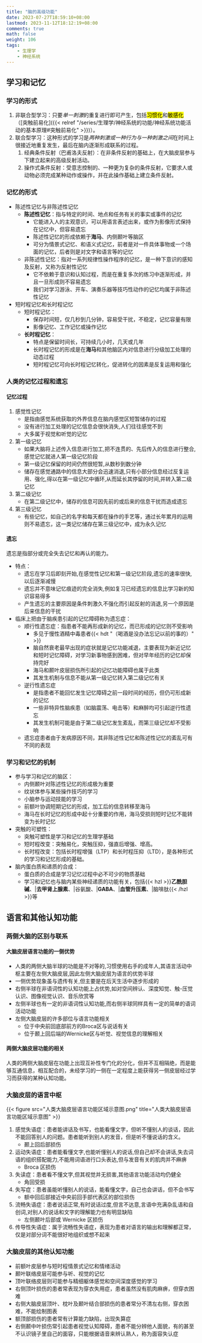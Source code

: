 ```yaml
---
title: "脑的高级功能"
date: 2023-07-27T18:59:10+08:00
lastmod: 2023-11-12T18:12:19+08:00
comments: true
math: false
weight: 106
tags:
    - 生理学
    - 神经系统
---
```



## 学习和记忆

### 学习的形式

1. 非联合型学习：只要*单一刺激*的重复进行即可产生，包括<mark>习惯化</mark>和<mark>敏感化</mark>（[突触前易化]({{< relref "/series/生理学/神经系统的功能/神经系统功能活动的基本原理#突触前易化" >}})）。
2. 联合型学习：这种形式的学习是*两种刺激或一种行为与一种刺激之间*在时间上很接近地重复发生，最后在脑内逐渐形成联系的过程。
    1. 经典条件反射（巴甫洛夫反射）：在非条件反射的基础上，在大脑皮层参与下建立起来的高级反射活动。
    2. 操作式条件反射：受意志控制的、一种更为复杂的条件反射，它要求人或动物必须完成某种动作或操作，并在此操作基础上建立条件反射。

### 记忆的形式

- 陈述性记忆与非陈述性记忆
    - **陈述性记忆**：指与特定的时间、地点和任务有关的事实或事件的记忆
        - 它能进入人的主观意识，可以用语言表述出来，或作为影像形式保持在记忆中，但容易遗忘
        - 陈述性记忆的形成依赖于**海马**、内侧颞叶等脑区
        - 可分为情景式记忆、和语义式记忆，前者是对一件具体事物或一个场面的记忆，后者则是对文字和语言等的记忆
    - 非陈述性记忆：指对一系列规律性操作程序的记忆，是一种下意识的感知及反射，又称为反射性记忆
        - 它不依赖于意识和认知过程，而是在重复多次的练习中逐渐形成，并且一旦形成则不容易遗忘
        - 我们对学习游泳、开车、演奏乐器等技巧性动作的记忆均属于非陈述性记忆
- 短时程记忆和长时程记忆
    - 短时程记忆：
        - 保存时间短，仅几秒到几分钟，容易受干扰，不稳定，记忆容量有限
        - 影像记忆、工作记忆或操作记忆
    - **长时程记忆**：
        - 特点是保留时间长，可持续几小时，几天或几年
        - 长时程记忆的形成是在**海马**和其他脑区内对信息进行分级加工处理的动态过程
        - 短时程记忆可向长时程记忆转化，促进转化的因素是反复运用和强化

### 人类的记忆过程和遗忘

#### 记忆过程

1. 感觉性记忆
    - 是指由感觉系统获取的外界信息在脑内感觉区短暂储存的过程
    - 没有进行加工处理的记忆信息会很快消失,人们往往感觉不到
    - 大多属于视觉和听觉的记忆
2. 第一级记忆
    - 如果大脑将上述传入信息进行加工,把不连贯的、先后传入的信息进行整合,感觉记忆就进人第一级记忆阶段
    - 第一级记忆保留的时间仍然很短暂,从数秒到数分钟
    - 储存在感觉通路中的信息大部分会迅速消退,只有小部分信息经过反复运用、强化,得以在第一级记忆中循环,从而延长其停留的时间,并转入第二级记忆
3. 第二级记忆
    - 在第二级记忆中，储存的信息可因先前的或后来的信息干扰而造成遗忘
4. 第三级记忆
    - 有些记忆，如自己的名字和每天都在操作的手艺等，通过长年累月的运用则不易遗忘，这一类记忆储存在第三级记忆中，成为永久记忆

#### 遗忘

遗忘是指部分或完全失去记忆和再认的能力。

- 特点：
    - 遗忘在学习后即刻开始,在感觉性记忆和第一级记忆阶段,遗忘的速率很快,以后逐渐减慢
    - 遗忘并不意味记忆痕迹的完全消失,例如复习已经遗忘的信息比学习新的知识容易得多
    - 产生遗忘的主要原因是条件刺激久不强化而引起反射的消退,另一个原因是后来信息的干扰
- 临床上把由于脑疾患引起的记忆障碍称为遗忘症：
    - 顺行性遗忘症：指患者不能再形成新的记忆，而已形成的记忆则不受影响
        - 多见于慢性酒精中毒患者{{< hdt "（喝酒是没办法忘记以前的事的）" >}}
        - 脑自然衰老最早出现的症状就是记忆功能减退，主要表现为新近记忆和短时记忆障碍，对学习新事物感到困难，但对早年经历的记忆却保持完好
        - 海马和颞叶皮层损伤所引起的记忆功能障碍也属于此类
        - 其发生机制与信息不能从第一级记忆转入第二级记忆有关
    - 逆行性遗忘症
        - 是指患者不能回忆发生记忆障碍之前一段时间的经历，但仍可形成新的记忆
        - 一些非特异性脑疾患（如脑震荡、电击等）和麻醉均可引起逆行性遗忘
        - 其发生机制可能是由于第二级记忆发生紊乱，而第三级记忆却不受影响
    - 遗忘症患者由于发病原因不同，其非陈述性记忆和陈述性记忆的紊乱可有不同的表现

### 学习和记忆的机制

- 参与学习和记忆的脑区：
    - 内侧颞叶对陈述性记忆的形成极为重要
    - 纹状体参与某些操作技巧的学习
    - 小脑参与运动技能的学习
    - 前额叶协调短期记忆的形成，加工后的信息转移至海马
    - 海马在长时记忆的形成中起十分重要的作用，海马受损则短时记忆不能转变为长时记忆
- 突触的可塑性：
    - 突触可塑性是学习和记忆的生理学基础
    - 短时程改变：突触易化，突触压抑，强直后增强、增高。
    - 长时程改变：包括长时程增强（LTP）和长时程压抑（LTD），是各种形式的学习和记忆形成的基础。
- 脑内蛋白质和递质的合成：
    - 蛋白质的合成是学习记忆过程中必不可少的物质基础
    - 学习和记忆也与脑内某些神经递质的功能有关，包括{{< hzl >}}**乙酰胆碱**、|**去甲肾上腺素**、|谷氨酸、|**GABA**、|**血管升压素**、|脑啡肽{{< /hzl >}}等

## 语言和其他认知功能

### 两侧大脑的区别与联系

#### 大脑皮层语言功能的一侧优势

- 人类的两侧大脑半球的功能是不对等的,习惯使用右手的成年人,其语言活动中枢主要在左侧大脑皮层,因此左侧大脑皮层为语言的优势半球
- 一侧优势现象虽与遗传有关,但主要是在后天生活中逐步形成的
- 右侧半球在非语词性的认知功能上占优势,如对空间辨认、深度知觉、触-压觉认识、图像视觉认识、音乐欣赏等
- 左侧半球也有一定的非语词性认知功能,而右侧半球同样具有一定的简单的语词活动功能
- 左侧大脑皮层的许多部位与语言功能相关
    - 位于中央前回底部前方的Broca区与说话有关
    - 位于颞上回后端的Wernicke区与听觉、视觉信息的理解相关

#### 两侧大脑皮层功能的相关

人类的两侧大脑皮层在功能上出现互补性专门化的分化，但并不互相隔绝，而是能够互通信息，相互配合的，未经学习的一侧在一定程度上能获得另一侧皮层经过学习而获得的某种认知功能。

### 大脑皮层的语言中枢

{{< figure src="人类大脑皮层语言功能区域示意图.png" title="人类大脑皮层语言功能区域示意图" >}}



1. 感觉失语症：患者能讲话及书写，也能看懂文字，但听不懂别人的谈话，因此不能回答别人的问题。患者能听到别人的发音，但是听不懂说话的含义。
    - 颞上回后部损伤
2. 运动失语症：患者能看懂文字,也能听懂别人的说话,但自己却不会讲话,失去词语的组织搭配能力,不能用词语进行口头表达,但与发音有关的肌肉并不麻痹
    - Broca 区损伤
3. 失读症：患者看不懂文字,但其视觉并无损害,其他语言功能活动均仍健全
    - 角回受损
4. 失写症：患者虽能听懂别人的说话，能看懂文字，自己也会讲话，但不会书写
    - 额中回后部接近中央前回手部代表区的部位损伤
5. 流畅失语症：患者说话正常,有时说话过度,但言不达意,言语中充满杂乱语和自创词,对别人的说话和文字的理解能力也有明显缺陷
    - 左侧颞叶后部或 Wernicke 区损伤
6. 传导性失语症：属于流畅性失语症，表现为患者对语言的输出和理解都正常，仅是对部分词不能很好地组织或想不起来

### 大脑皮层的其他认知功能

- 前额叶皮层参与短时程情景式记忆和情绪活动
- 颞叶联络皮层可能参与听、视觉的记忆
- 顶叶联络皮层则可能参与精细躯体感觉和空间深度感觉的学习
- 右侧顶叶损伤的患者常表现为穿衣失用症，患者虽然没有肌肉麻痹，但穿衣困难
- 右侧大脑皮层顶叶、枕叶及颞叶结合部损伤的患者常分不清左右侧，穿衣困难，不能绘制图表
- 额顶部损伤的患者常有计算能力缺陷，出现失算症
- 右侧颞中叶损伤常引起患者视觉认知障碍，患者不能分辨他人面貌，有的甚至不认识镜子里自己的面容，只能根据语音来辨认熟人，称为面容失认症
